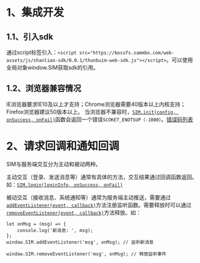 # 1、集成开发
## 1.1、引入sdk
通过script标签引入：`<script src="https://bossfs.sammbo.com/web-assets/js/shanliao-sdk/0.0.1/thunbuim-web-sdk.js"></script>`。可以使用全局对象window.SIM获取sdk的引用。


## 1.2、浏览器兼容情况
IE浏览器要求IE10及以上才支持；Chrome浏览器需要40版本以上内核支持；Firefox浏览器建议50版本以上。
当浏览器不兼容时，[`SIM.init(config, onSuccess, onFail)`](./index.html?page=1017#SIM(base)..init)函数会返回一个错误`SCOKET_ENOTSUP（-1000）`。[错误码列表](./index.html?page=1015)

# 2、请求回调和通知回调
SIM与服务端交互分为主动和被动两种。

主动交互（登录、发送消息等）通常有具体的方法，交互结果通过回调函数返回。如：[`SIM.login(loginInfo, onSuccess, onFail)`]()

被动交互（接收消息、系统通知等）通常为服务端主动推送，需要通过[`addEventListener(event, callback)`]()方法注册监听函数。需要释放时可以通过[`removeEventListener(event, callback)`]()方法释放。如：

```
let onMsg = (msg) => {
	console.log('新消息: ', msg);
};
window.SIM.addEventListener('msg', onMsg); // 监听新消息

window.SIM.removeEventListener('msg', onMsg); // 释放监听事件
```
